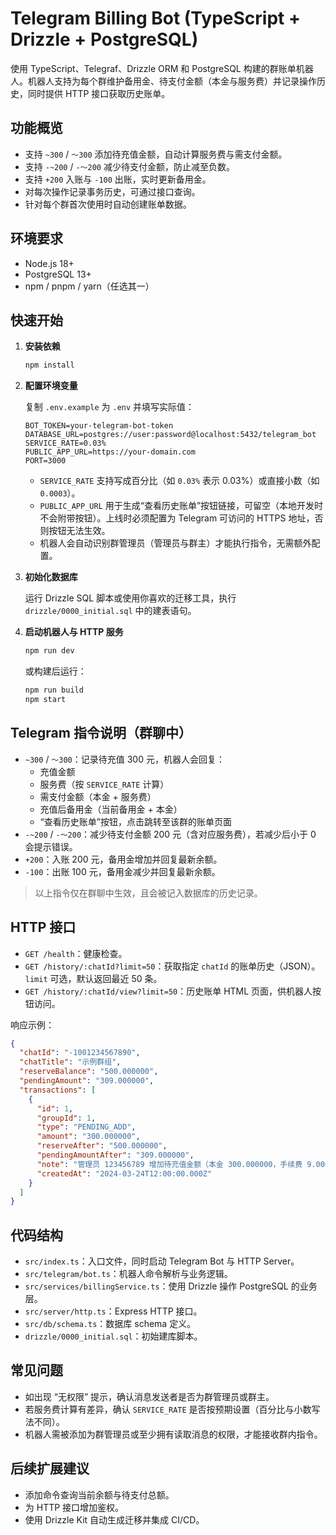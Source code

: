 # Telegram Billing Bot (TypeScript + Drizzle + PostgreSQL)

使用 TypeScript、Telegraf、Drizzle ORM 和 PostgreSQL 构建的群账单机器人。机器人支持为每个群维护备用金、待支付金额（本金与服务费）并记录操作历史，同时提供 HTTP 接口获取历史账单。

## 功能概览

- 支持 `~300` / `～300` 添加待充值金额，自动计算服务费与需支付金额。
- 支持 `-~200` / `-～200` 减少待支付金额，防止减至负数。
- 支持 `+200` 入账与 `-100` 出账，实时更新备用金。
- 对每次操作记录事务历史，可通过接口查询。
- 针对每个群首次使用时自动创建账单数据。

## 环境要求

- Node.js 18+
- PostgreSQL 13+
- npm / pnpm / yarn（任选其一）

## 快速开始

1. **安装依赖**

   ```bash
   npm install
   ```

2. **配置环境变量**

   复制 `.env.example` 为 `.env` 并填写实际值：

   ```
   BOT_TOKEN=your-telegram-bot-token
   DATABASE_URL=postgres://user:password@localhost:5432/telegram_bot
   SERVICE_RATE=0.03%
   PUBLIC_APP_URL=https://your-domain.com
   PORT=3000
   ```

   - `SERVICE_RATE` 支持写成百分比（如 `0.03%` 表示 0.03%）或直接小数（如 `0.0003`）。
   - `PUBLIC_APP_URL` 用于生成“查看历史账单”按钮链接，可留空（本地开发时不会附带按钮）。上线时必须配置为 Telegram 可访问的 HTTPS 地址，否则按钮无法生效。
   - 机器人会自动识别群管理员（管理员与群主）才能执行指令，无需额外配置。

3. **初始化数据库**

   运行 Drizzle SQL 脚本或使用你喜欢的迁移工具，执行 `drizzle/0000_initial.sql` 中的建表语句。

4. **启动机器人与 HTTP 服务**

   ```bash
   npm run dev
   ```

   或构建后运行：

   ```bash
   npm run build
   npm start
   ```

## Telegram 指令说明（群聊中）

- `~300` / `～300`：记录待充值 300 元，机器人会回复：
  - 充值金额
  - 服务费（按 `SERVICE_RATE` 计算）
  - 需支付金额（本金 + 服务费）
  - 充值后备用金（当前备用金 + 本金）
  - “查看历史账单”按钮，点击跳转至该群的账单页面
- `-~200` / `-～200`：减少待支付金额 200 元（含对应服务费），若减少后小于 0 会提示错误。
- `+200`：入账 200 元，备用金增加并回复最新余额。
- `-100`：出账 100 元，备用金减少并回复最新余额。

> 以上指令仅在群聊中生效，且会被记入数据库的历史记录。

## HTTP 接口

- `GET /health`：健康检查。
- `GET /history/:chatId?limit=50`：获取指定 `chatId` 的账单历史（JSON）。`limit` 可选，默认返回最近 50 条。
- `GET /history/:chatId/view?limit=50`：历史账单 HTML 页面，供机器人按钮访问。

响应示例：

```json
{
  "chatId": "-1001234567890",
  "chatTitle": "示例群组",
  "reserveBalance": "500.000000",
  "pendingAmount": "309.000000",
  "transactions": [
    {
      "id": 1,
      "groupId": 1,
      "type": "PENDING_ADD",
      "amount": "300.000000",
      "reserveAfter": "500.000000",
      "pendingAmountAfter": "309.000000",
      "note": "管理员 123456789 增加待充值金额（本金 300.000000，手续费 9.000000）",
      "createdAt": "2024-03-24T12:00:00.000Z"
    }
  ]
}
```

## 代码结构

- `src/index.ts`：入口文件，同时启动 Telegram Bot 与 HTTP Server。
- `src/telegram/bot.ts`：机器人命令解析与业务逻辑。
- `src/services/billingService.ts`：使用 Drizzle 操作 PostgreSQL 的业务层。
- `src/server/http.ts`：Express HTTP 接口。
- `src/db/schema.ts`：数据库 schema 定义。
- `drizzle/0000_initial.sql`：初始建库脚本。

## 常见问题

- 如出现 “无权限” 提示，确认消息发送者是否为群管理员或群主。
- 若服务费计算有差异，确认 `SERVICE_RATE` 是否按预期设置（百分比与小数写法不同）。
- 机器人需被添加为群管理员或至少拥有读取消息的权限，才能接收群内指令。

## 后续扩展建议

- 添加命令查询当前余额与待支付总额。
- 为 HTTP 接口增加鉴权。
- 使用 Drizzle Kit 自动生成迁移并集成 CI/CD。
